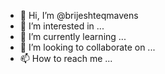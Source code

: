 - 👋 Hi, I’m @brijeshteqmavens
- 👀 I’m interested in ...
- 🌱 I’m currently learning ...
- 💞️ I’m looking to collaborate on ...
- 📫 How to reach me ...

<!---
brijeshteqmavens/brijeshteqmavens is a ✨ special ✨ repository because its `README.md` (this file) appears on your GitHub profile.
You can click the Preview link to take a look at your changes.
--->
